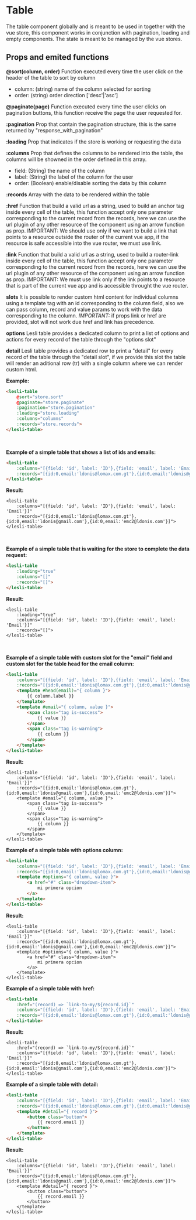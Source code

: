 # Table

The table component globally and is meant to be used in together with the vue store, this component works in conjunction with pagination, loading and empty components. The state is meant to be managed by the vue stores.

## Props and emited functions

**@sort(column, order)** 
Function executed every time the user click on the header of the table to sort by column

- column: (string) name of the column selected for sorting 
- order: (string) order direction ['desc'|'asc'] 

**@paginate(page)**
Function executed every time the user clicks on pagination buttons, this function receive the page the user requested for.

**:pagination**
Prop that contain the pagination structure, this is the same returned by "response_with_pagination"

**:loading**
Prop that indicates if the store is working or requesting the data

**:columns**
Prop that defines the columns to be rendered into the table, the columns will be showned in the order defined in this array.

- field: (String) the name of the column
- label: (String) the label of the column for the user
- order: (Boolean) enable/disable sorting the data by this column  

**:records**
Array with the data to be rendered within the table

**:href**
Function that build a valid url as a string, used to build an anchor tag inside every cell of the table, this function accept only one parameter corresponding to the current record from the records, here we can use the url plugin of any other resource of the component using an arrow function as prop. IMPORTANT: We should use only if we want to build a link that points to a resource outside the router of the current vue app, if the resource is safe accessible into the vue router, we must use link.

**:link**
Function that build a valid url as a string, used to build a router-link inside every cell of the table, this function accept only one parameter corresponding to the current record from the records, here we can use the url plugin of any other resource of the component using an arrow function as prop. IMPORTANT: We must use link only if the link points to a resource that is part of the current vue app and is accessible throught the vue router.

**slots** 
It is possible to render custom html content for individual columns using a template tag with an id corresponding to the
column field, also we can pass column, record and value params to work with the data corresponding to the column. 
_IMPORTANT:_ if props link or href are provided, slot will not work due href and link has precedence. 

**options**
Lesli table provides a dedicated column to print a list of options and actions for every record of the table through
the "options slot"

**detail**
Lesli table provides a dedicated row to print a "detail" for every record of the table through
the "detail slot", if we provide this slot the table will render an aditional row (tr) with a single column
where we can render custom html. 

**Example:**

```html
<lesli-table
    @sort="store.sort"
    @paginate="store.paginate"
    :pagination="store.pagination"
    :loading="store.loading"
    :columns="columns"
    :records="store.records">
</lesli-table>
```

<br>

**Example of a simple table that shows a list of ids and emails:**

```html
<lesli-table
    :columns="[{field: 'id', label: 'ID'},{field: 'email', label: 'Email'}]"
    :records="[{id:0,email:'ldonis@lomax.com.gt'},{id:0,email:'ldonis@gmail.com'},{id:0,email:'emc2@ldonis.com'}]">
</lesli-table>
```

**Result:**

```raw
<lesli-table
    :columns="[{field: 'id', label: 'ID'},{field: 'email', label: 'Email'}]"
    :records="[{id:0,email:'ldonis@lomax.com.gt'},{id:0,email:'ldonis@gmail.com'},{id:0,email:'emc2@ldonis.com'}]">
</lesli-table>
```

<br>

**Example of a simple table that is waiting for the store to complete the data request:**

```html
<lesli-table
    :loading="true"
    :columns="[]"
    :records="[]">
</lesli-table>
```

**Result:**

```raw
<lesli-table
    :loading="true"
    :columns="[{field: 'id', label: 'ID'},{field: 'email', label: 'Email'}]"
    :records="[]">
</lesli-table>
```

<br>

**Example of a simple table with custom slot for the "email" field and custom slot for the table head for the email column:**

```html
<lesli-table
    :columns="[{field: 'id', label: 'ID'},{field: 'email', label: 'Email'}]"
    :records="[{id:0,email:'ldonis@lomax.com.gt'},{id:0,email:'ldonis@gmail.com'},{id:0,email:'emc2@ldonis.com'}]">
    <template #head(email)="{ column }">
        {{ column.label }}
    </template>
    <template #email="{ column, value }">
        <span class="tag is-success">
            {{ value }}
        </span>
        <span class="tag is-warning">
            {{ column }}
        </span>
    </template>
</lesli-table>
```

**Result:**

```raw
<lesli-table
    :columns="[{field: 'id', label: 'ID'},{field: 'email', label: 'Email'}]"
    :records="[{id:0,email:'ldonis@lomax.com.gt'},{id:0,email:'ldonis@gmail.com'},{id:0,email:'emc2@ldonis.com'}]">
    <template #email="{ column, value }">
        <span class="tag is-success">
            {{ value }}
        </span>
        <span class="tag is-warning">
            {{ column }}
        </span>
    </template>
</lesli-table>
```

**Example of a simple table with options column:**

```html
<lesli-table
    :columns="[{field: 'id', label: 'ID'},{field: 'email', label: 'Email'}]"
    :records="[{id:0,email:'ldonis@lomax.com.gt'},{id:0,email:'ldonis@gmail.com'},{id:0,email:'emc2@ldonis.com'}]">
    <template #options="{ column, value }">
        <a href="#" class="dropdown-item">
            mi primera opcion
        </a>
    </template>
</lesli-table>
```

**Result:**

```raw
<lesli-table
    :columns="[{field: 'id', label: 'ID'},{field: 'email', label: 'Email'}]"
    :records="[{id:0,email:'ldonis@lomax.com.gt'},{id:0,email:'ldonis@gmail.com'},{id:0,email:'emc2@ldonis.com'}]">
    <template #options="{ column, value }">
        <a href="#" class="dropdown-item">
            mi primera opcion
        </a>
    </template>
</lesli-table>
```

**Example of a simple table with href:**

```html
<lesli-table
    :href="(record) => `link-to-my/${record.id}`"
    :columns="[{field: 'id', label: 'ID'},{field: 'email', label: 'Email'}]"
    :records="[{id:0,email:'ldonis@lomax.com.gt'},{id:0,email:'ldonis@gmail.com'},{id:0,email:'emc2@ldonis.com'}]">
</lesli-table>
```

**Result:**

```raw
<lesli-table
    :href="(record) => `link-to-my/${record.id}`"
    :columns="[{field: 'id', label: 'ID'},{field: 'email', label: 'Email'}]"
    :records="[{id:0,email:'ldonis@lomax.com.gt'},{id:0,email:'ldonis@gmail.com'},{id:0,email:'emc2@ldonis.com'}]">
</lesli-table>
```

**Example of a simple table with detail:**

```html
<lesli-table
    :columns="[{field: 'id', label: 'ID'},{field: 'email', label: 'Email'}]"
    :records="[{id:0,email:'ldonis@lomax.com.gt'},{id:0,email:'ldonis@gmail.com'},{id:0,email:'emc2@ldonis.com'}]">
    <template #detail="{ record }">
        <button class="button">
            {{ record.email }}
        </button>
    </template>
</lesli-table>
```

**Result:**

```raw
<lesli-table
    :columns="[{field: 'id', label: 'ID'},{field: 'email', label: 'Email'}]"
    :records="[{id:0,email:'ldonis@lomax.com.gt'},{id:0,email:'ldonis@gmail.com'},{id:0,email:'emc2@ldonis.com'}]">
    <template #detail="{ record }">
        <button class="button">
            {{ record.email }}
        </button>
    </template>
</lesli-table>
```
